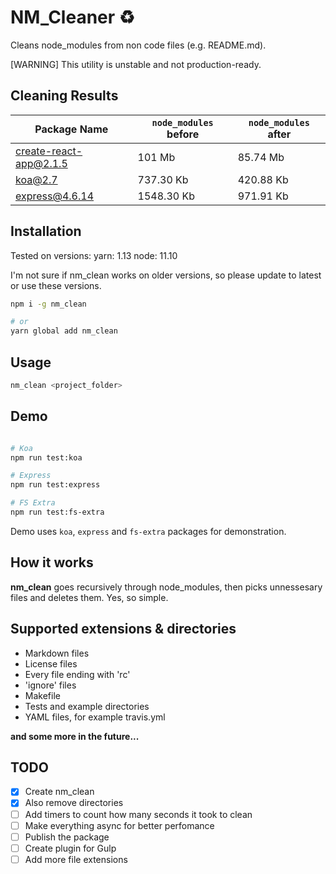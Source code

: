 # NM_Cleaner :recycle:

Cleans node_modules from non code files (e.g. README.md).

[WARNING] This utility is unstable and not production-ready.

## Cleaning Results

| Package Name | `node_modules` before | `node_modules` after |
|--------------|----------------------|-----------------------|
| create-react-app@2.1.5 | 101 Mb | 85.74 Mb |
| koa@2.7 | 737.30 Kb | 420.88 Kb |
| express@4.6.14 | 1548.30 Kb | 971.91 Kb |

## Installation

Tested on versions:
yarn: 1.13
node: 11.10

I'm not sure if nm_clean works on older versions, so please update to latest or use these versions.

```sh
npm i -g nm_clean

# or
yarn global add nm_clean
```

## Usage

```sh
nm_clean <project_folder>
```

## Demo

```sh

# Koa
npm run test:koa

# Express
npm run test:express

# FS Extra
npm run test:fs-extra
```

Demo uses `koa`, `express` and `fs-extra` packages for demonstration.

## How it works

**nm_clean** goes recursively through node_modules, then picks unnessesary files and deletes them. Yes, so simple.

## Supported extensions & directories

* Markdown files
* License files
* Every file ending with 'rc'
* 'ignore' files
* Makefile
* Tests and example directories
* YAML files, for example travis.yml

__and some more in the future...__

## TODO

- [x] Create nm_clean
- [x] Also remove directories
- [ ] Add timers to count how many seconds it took to clean
- [ ] Make everything async for better perfomance
- [ ] Publish the package
- [ ] Create plugin for Gulp
- [ ] Add more file extensions
